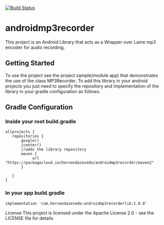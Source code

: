 [![Build Status](https://app.bitrise.io/app/c0d86791484e4813/status.svg?token=_ar7s0p-wdj7duBixe3OxQ&branch=master)](https://app.bitrise.io/app/c0d86791484e4813)

# androidmp3recorder
This project is an Android Library that acts as a Wrapper over Lame mp3 encoder for audio recording.

## Getting Started
To use the project see the project sample(module app) that demonstrates the use of the class MP3Recorder.
To add this library in your android projects you just need to specify the repository and implementation of the library in your gradle configuration as follows.

## Gradle Configuration
### Inside your root build.gradle

 ```
 allprojects {
    repositories { 
        google()
        jcenter()
        //adds the library repository       
        maven {
             url "https://packagecloud.io/hernandazevedo/androidmp3recorder/maven2"
        }
       
    }
}
```

### In your app build.gradle

```
implementation 'com.hernandazevedo:androidmp3recorderlib:1.0.0'
```

License
This project is licensed under the Apache License 2.0 - see the LICENSE file for details

